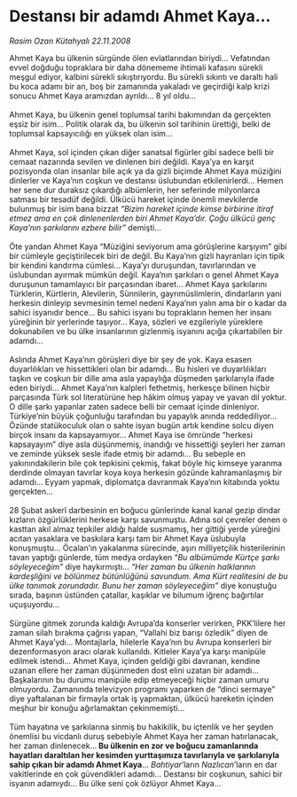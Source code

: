 # Destansı bir adamdı Ahmet Kaya...

*Rasim Ozan Kütahyalı 22.11.2008*

<div class="taraf_structure_2col_1zq">
<div class="margen_n">



 <p>Ahmet Kaya bu ülkenin sürgünde ölen evlatlarından biriydi... Vefatından evvel doğduğu topraklara bir daha dönememe ihtimali kafasını sürekli meşgul ediyor, kalbini sürekli sıkıştırıyordu. Bu sürekli sıkıntı ve daraltı hali bu koca adamı bir an, boş bir zamanında yakaladı ve geçirdiği kalp krizi sonucu Ahmet Kaya aramızdan ayrıldı... 8 yıl oldu... <br/><br/>Ahmet Kaya, bu ülkenin genel toplumsal tarihi bakımından da gerçekten eşsiz bir isim... Politik olarak da, bu ülkenin sol tarihinin ürettiği, belki de toplumsal kapsayıcılığı en yüksek olan isim... <br/><br/>Ahmet Kaya, sol içinden çıkan diğer sanatsal figürler gibi sadece belli bir cemaat nazarında sevilen ve dinlenen biri değildi. Kaya’ya en karşıt pozisyonda olan insanlar bile açık ya da gizli biçimde Ahmet Kaya müziğini dinlerler ve Kaya’nın coşkun ve destansı üslubundan etkilenirlerdi... Hemen her sene dur duraksız çıkardığı albümlerin, her seferinde milyonlarca satması bir tesadüf değildi. Ülkücü hareket içinde önemli mevkilerde bulunmuş bir isim bana bizzat <i>“Bizim hareket içinde kimse birbirine itiraf etmez ama en çok dinlenenlerden biri Ahmet Kaya’dır. Çoğu ülkücü genç Kaya’nın şarkılarını ezbere bilir”</i> demişti... <br/><br/>Öte yandan Ahmet Kaya “Müziğini seviyorum ama görüşlerine karşıyım” gibi bir cümleyle geçiştirilecek biri de değil. Bu Kaya’nın gizli hayranları için tipik bir kendini kandırma cümlesi... Kaya’yı duruşundan, tavırlarından ve üslubundan ayırmak mümkün değil. Kaya’nın şarkıları o genel Ahmet Kaya duruşunun tamamlayıcı bir parçasından ibaret... Ahmet Kaya şarkılarını Türklerin, Kürtlerin, Alevilerin, Sünnilerin, gayrımüslimlerin, dindarların yani herkesin dinleyip sevmesinin temel nedeni Kaya’nın yalın ama bir o kadar da sahici isyanıdır bence... Bu sahici isyanı bu toprakların hemen her insanı yüreğinin bir yerlerinde taşıyor... Kaya, sözleri ve ezgileriyle yüreklere dokunabilen ve bu ülke insanlarının gizlenmiş isyanını açığa çıkartabilen bir adamdı... <br/><br/>Aslında Ahmet Kaya’nın görüşleri diye bir şey de yok. Kaya esasen duyarlılıkları ve hissettikleri olan bir adamdı... Bu hisleri ve duyarlılıkları taşkın ve coşkun bir dille ama asla yapaylığa düşmeden şarkılarıyla ifade eden biriydi... Ahmet Kaya’nın kalpleri fethetmiş, herkesçe bilinen hiçbir parçasında Türk sol literatürüne hep hâkim olmuş yapay ve yavan dil yoktur. O dille şarkı yapanlar zaten sadece belli bir cemaat içinde dinleniyor. Türkiye’nin büyük çoğunluğu tarafından bu yapaylık anında reddediliyor... Özünde statükoculuk olan o sahte isyan bugün artık kendine solcu diyen birçok insanı da kapsayamıyor... Ahmet Kaya ise ömründe “herkesi kapsayayım” diye asla düşünmemiş, inandığı ve hissettiği şeyleri her zaman ve zeminde yüksek sesle ifade etmiş bir adamdı... Bu sebeple en yakınındakilerin bile çok tepkisini çekmiş, fakat böyle hiç kimseye yaranma derdinde olmayan tavırlar koya koya herkesin gözünde kahramanlaşmış bir adamdı... Eyyam yapmak, diplomatça davranmak Kaya’nın kitabında yoktu gerçekten... <br/><br/>28 Şubat askerî darbesinin en boğucu günlerinde kanal kanal gezip dindar kızların özgürlüklerini herkese karşı savunmuştu. Adına sol çevreler denen o kasttan akıl almaz tepkiler aldığı halde susmamış, her gittiği yerde yüreğini acıtan yasaklara ve baskılara karşı tam bir Ahmet Kaya üslubuyla konuşmuştu... Öcalan’ın yakalanma sürecinde, aşırı milliyetçilik histerilerinin tavan yaptığı günlerde, tüm medya ordayken “<i>Bu albümümde Kürtçe şarkı söyleyeceğim” </i>diye haykırmıştı... <i>“Her zaman bu ülkenin halklarının kardeşliğini ve bölünmez bütünlüğünü savundum. Ama Kürt realitesini de bu ülke tanımak zorundadır. Bunu her zaman söyleyeceğim”</i> diye konuştuğu sırada, başının üstünden çatallar, kaşıklar ve bilumum iğrenç bağırtılar uçuşuyordu... <br/><br/>Sürgüne gitmek zorunda kaldığı Avrupa’da konserler verirken, PKK’lilere her zaman silah bırakma çağrısı yapan, “Vallahi biz barışı özledik” diyen de Ahmet Kaya’ydı... Montajlarla, hilelerle Kaya’nın bu Avrupa konserleri bir dezenformasyon aracı olarak kullanıldı. Kitleler Kaya’ya karşı manipüle edilmek istendi... Ahmet Kaya, içinden geldiği gibi davranan, kendine uzanan ellere her zaman düşünmeden dost elini uzatan bir adamdı... Başkalarının bu durumu manipüle edip etmeyeceği hiçbir zaman umuru olmuyordu. Zamanında televizyon programı yaparken de “dinci sermaye” diye yaftalanan bir firmayla ortak iş yapmaktan, ülkücü hareketin içinden meşhur bir konuğu ağırlamaktan çekinmemişti... <br/><br/>Tüm hayatına ve şarkılarına sinmiş bu hakikilik, bu içtenlik ve her şeyden önemlisi bu vicdanlı duruş sebebiyle Ahmet Kaya her zaman hatırlanacak, her zaman dinlenecek...<b> Bu ülkenin en zor ve boğucu zamanlarında hayatları daraltılan her kesimden yurttaşımıza tavırlarıyla ve şarkılarıyla sahip çıkan bir adamdı Ahmet Kaya</b>...<i> Bahtiyar</i>’ların <i>Nazlıcan</i>’ların en dar vakitlerinde en çok güvendikleri adamdı... Destansı bir coşkunun, sahici bir isyanın adamıydı... Bu ülke seni çok özlüyor Ahmet Kaya...</p>

<br/>


<div id="taraf_not">
</div>

</div>


</div>
